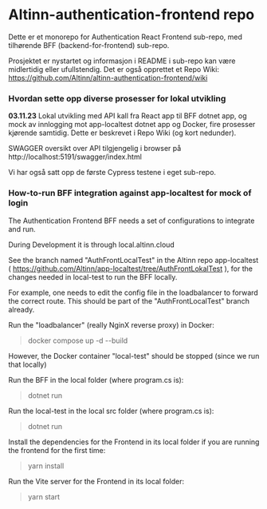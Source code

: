 # Altinn-authentication-frontend repo
Dette er et monorepo for Authentication React Frontend sub-repo, med tilhørende BFF (backend-for-frontend) sub-repo. 

Prosjektet er nystartet og informasjon i README i sub-repo kan være midlertidig eller ufullstendig. Det er også opprettet et Repo Wiki: https://github.com/Altinn/altinn-authentication-frontend/wiki

### Hvordan sette opp diverse prosesser for lokal utvikling
<b>03.11.23</b>
Lokal utvikling med API kall fra React app til BFF dotnet app, og mock av innlogging mot app-localtest dotnet app og Docker, fire prosesser kjørende samtidig. Dette er beskrevet i Repo Wiki (og kort nedunder).


SWAGGER oversikt over API tilgjengelig i browser på 
http://localhost:5191/swagger/index.html

Vi har også satt opp de første Cypress testene i eget sub-repo.

### How-to-run BFF integration against app-localtest for mock of login
The Authentication Frontend BFF needs a set of configurations to integrate and run.

During Development it is through local.altinn.cloud

See the branch named "AuthFrontLocalTest" in the Altinn repo app-localtest ( https://github.com/Altinn/app-localtest/tree/AuthFrontLokalTest ), for the changes needed in local-test to run the BFF locally.

For example, one needs to edit the config file in the loadbalancer to forward the correct route. This should be part of the "AuthFrontLocalTest" branch already.

Run the "loadbalancer" (really NginX reverse proxy) in Docker: 
> docker compose up -d --build  

However, the Docker container "local-test" should be stopped (since we run that locally)

Run the BFF in the local folder (where program.cs is):  
> dotnet run

Run the local-test in the local src folder (where program.cs is):
> dotnet run

Install the dependencies for the Frontend in its local folder if you are running the frontend for the first time: 
> yarn install

Run the Vite server for the Frontend in its local folder: 
> yarn start

